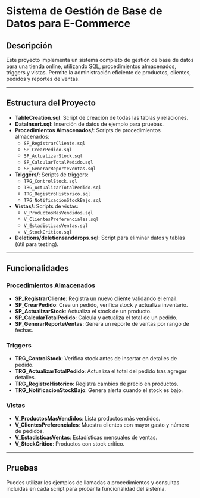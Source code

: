# Sistema de Gestión de Base de Datos para E-Commerce

## Descripción

Este proyecto implementa un sistema completo de gestión de base de datos para una tienda online, utilizando SQL, procedimientos almacenados, triggers y vistas. Permite la administración eficiente de productos, clientes, pedidos y reportes de ventas.

---

## Estructura del Proyecto

- **TableCreation.sql**: Script de creación de todas las tablas y relaciones.
- **DataInsert.sql**: Inserción de datos de ejemplo para pruebas.
- **Procedimientos Almacenados/**: Scripts de procedimientos almacenados:
    - `SP_RegistrarCliente.sql`
    - `SP_CrearPedido.sql`
    - `SP_ActualizarStock.sql`
    - `SP_CalcularTotalPedido.sql`
    - `SP_GenerarReporteVentas.sql`
- **Triggers/**: Scripts de triggers:
    - `TRG_ControlStock.sql`
    - `TRG_ActualizarTotalPedido.sql`
    - `TRG_RegistroHistorico.sql`
    - `TRG_NotificacionStockBajo.sql`
- **Vistas/**: Scripts de vistas:
    - `V_ProductosMasVendidos.sql`
    - `V_ClientesPreferenciales.sql`
    - `V_EstadisticasVentas.sql`
    - `V_StockCritico.sql`
- **Deletions/deletionsanddrops.sql**: Script para eliminar datos y tablas (útil para testing).

---

## Funcionalidades

### Procedimientos Almacenados

- **SP_RegistrarCliente**: Registra un nuevo cliente validando el email.
- **SP_CrearPedido**: Crea un pedido, verifica stock y actualiza inventario.
- **SP_ActualizarStock**: Actualiza el stock de un producto.
- **SP_CalcularTotalPedido**: Calcula y actualiza el total de un pedido.
- **SP_GenerarReporteVentas**: Genera un reporte de ventas por rango de fechas.

### Triggers

- **TRG_ControlStock**: Verifica stock antes de insertar en detalles de pedido.
- **TRG_ActualizarTotalPedido**: Actualiza el total del pedido tras agregar detalles.
- **TRG_RegistroHistorico**: Registra cambios de precio en productos.
- **TRG_NotificacionStockBajo**: Genera alerta cuando el stock es bajo.

### Vistas

- **V_ProductosMasVendidos**: Lista productos más vendidos.
- **V_ClientesPreferenciales**: Muestra clientes con mayor gasto y número de pedidos.
- **V_EstadisticasVentas**: Estadísticas mensuales de ventas.
- **V_StockCritico**: Productos con stock crítico.

---

## Pruebas

Puedes utilizar los ejemplos de llamadas a procedimientos y consultas incluidas en cada script para probar la funcionalidad del sistema.

